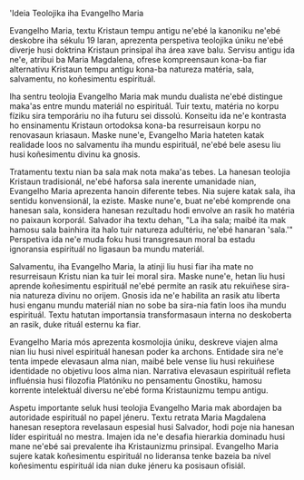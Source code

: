 'Ideia Teolojika iha Evangelho Maria

Evangelho Maria, textu Kristaun tempu antigu ne'ebé la kanoniku ne'ebé deskobre iha sékulu 19 laran, aprezenta perspetiva teolojika úniku ne'ebé diverje husi doktrina Kristaun prinsipal iha área xave balu. Servisu antigu ida ne'e, atribui ba Maria Magdalena, ofrese kompreensaun kona-ba fiar alternativu Kristaun tempu antigu kona-ba natureza matéria, sala, salvamentu, no koñesimentu espirituál.

Iha sentru teolojia Evangelho Maria mak mundu dualista ne'ebé distingue maka'as entre mundu materiál no espirituál. Tuir textu, matéria no korpu fíziku sira temporáriu no iha futuru sei dissolú. Konseitu ida ne'e kontrasta ho ensinamentu Kristaun ortodoksa kona-ba resurreisaun korpu no renovasaun kriasaun. Maske nune'e, Evangelho Maria hateten katak realidade loos no salvamentu iha mundu espirituál, ne'ebé bele asesu liu husi koñesimentu divinu ka gnosis.

Tratamentu textu nian ba sala mak nota maka'as tebes. La hanesan teolojia Kristaun tradisionál, ne'ebé haforsa sala inerente umanidade nian, Evangelho Maria aprezenta hanoin diferente tebes. Nia sujere katak sala, iha sentidu konvensionál, la eziste. Maske nune'e, buat ne'ebé komprende ona hanesan sala, konsidera hanesan rezultadu hodi envolve an rasik ho matéria no paixaun korporál. Salvador iha textu dehan, "La iha sala; maibé ita mak hamosu sala bainhira ita halo tuir natureza adultériu, ne'ebé hanaran 'sala.'" Perspetiva ida ne'e muda foku husi transgresaun moral ba estadu ignoransia espirituál no ligasaun ba mundu materiál.

Salvamentu, iha Evangelho Maria, la atinji liu husi fiar iha mate no resurreisaun Kristu nian ka tuir lei moral sira. Maske nune'e, hetan liu husi aprende koñesimentu espirituál ne'ebé permite an rasik atu rekuiñese sira-nia natureza divinu no orijem. Gnosis ida ne'e habilita an rasik atu liberta husi enganu mundu materiál nian no sobe ba sira-nia fatin loos iha mundu espirituál. Textu hatutan importansia transformasaun interna no deskoberta an rasik, duke rituál esternu ka fiar.

Evangelho Maria mós aprezenta kosmolojia úniku, deskreve viajen alma nian liu husi nivel espirituál hanesan poder ka archons. Entidade sira ne'e tenta impede elevasaun alma nian, maibé bele vense liu husi rekuiñese identidade no objetivu loos alma nian. Narrativa elevasaun espirituál refleta influénsia husi filozofia Platóniku no pensamentu Gnostiku, hamosu korrente intelektuál diversu ne'ebé forma Kristaunizmu tempu antigu.

Aspetu importante seluk husi teolojia Evangelho Maria mak abordajen ba autoridade espirituál no papel jéneru. Textu retrata Maria Magdalena hanesan reseptora revelasaun espesial husi Salvador, hodi poje nia hanesan líder espirituál no mestra. Imajen ida ne'e desafia hierarkia dominadu husi mane ne'ebé sai prevalente iha Kristaunizmu prinsipal. Evangelho Maria sujere katak koñesimentu espirituál no lideransa tenke bazeia ba nível koñesimentu espirituál ida nian duke jéneru ka posisaun ofisiál.